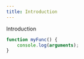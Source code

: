 ```yaml
---
title: Introduction
---
```


Introduction

```javascript
function myFunc() {
    console.log(arguments);
}
```
